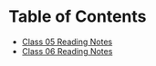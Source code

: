 # Table of Contents  

- [Class 05 Reading Notes](class-05.md)
- [Class 06 Reading Notes](class-06.md)